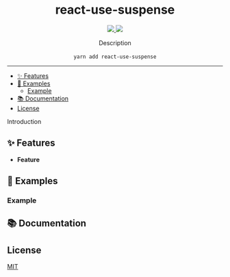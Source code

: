 <p align="center">
    <h1 align="center">react-use-suspense</h1>
</p>

<p align="center">
    <a href="https://github.com/QuiiBz/react-use-suspense/actions">
        <img src="https://github.com/QuiiBz/react-use-suspense/workflows/CI/badge.svg" />
    </a>
    <a href="https://github.com/QuiiBz/react-use-suspense/blob/main/LICENSE">
        <img src="https://img.shields.io/badge/Licence-MIT-blue" />
    </a>
</p>

<p align="center">
  Description
  <br />
  <br />
  <code>yarn add react-use-suspense</code>
</p>

---

- [✨ Features](#-features)
- [🚀 Examples](#-examples)
  - [Example](#example)
- [📚 Documentation](#-documentation)
- [License](#license)

Introduction

## ✨ Features

- **Feature**

## 🚀 Examples

### Example

## 📚 Documentation

## License

[MIT](./LICENSE)
